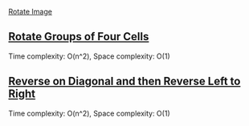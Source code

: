 [Rotate Image](https://leetcode.com/problems/rotate-image/)

## [Rotate Groups of Four Cells](des1)
Time complexity: O(n^2), Space complexity: O(1)


## [Reverse on Diagonal and then Reverse Left to Right](des2)
Time complexity: O(n^2), Space complexity: O(1)

